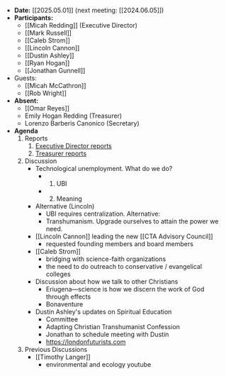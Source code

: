 - **Date:** [[2025.05.01]] (next meeting: [[2024.06.05]])
- **Participants:**
    - [[Micah Redding]] (Executive Director)
	- [[Mark Russell]]
	- [[Caleb Strom]]
	- [[Lincoln Cannon]]  
	- [[Dustin Ashley]]
	- [[Ryan Hogan]]
	- [[Jonathan Gunnell]]
- Guests:
	- [[Micah McCathron]]
	- [[Rob Wright]]
- **Absent:**
	- [[Omar Reyes]]
    - Emily Hogan Redding (Treasurer)
    - Lorenzo Barberis Canonico (Secretary)
- **Agenda**
    1. Reports
        1. [Executive Director reports](https://www.christiantranshumanism.org/reports/membership)
        2. [Treasurer reports](https://www.christiantranshumanism.org/reports/treasurer)
	2. Discussion 
		- Technological unemployment. What do we do?
			- 1. UBI
			- 2. Meaning
		- Alternative (Lincoln)
			- UBI requires centralization. Alternative:
			- Transhumanism. Upgrade ourselves to attain the power we need.
		- [[Lincoln Cannon]] leading the new [[CTA Advisory Council]]
			- requested founding members and board members
		- [[Caleb Strom]]
			- bridging with science-faith organizations
			- the need to do outreach to conservative / evangelical colleges
		- Discussion about how we talk to other Christians
			- Eriugena—science is how we discern the work of God through effects
			- Bonaventure
		- Dustin Ashley's updates on Spiritual Education 
			- Committee
			- Adapting Christian Transhumanist Confession
			- Jonathan to schedule meeting with Dustin
			- https://londonfuturists.com
	3. Previous Discussions
		- [[Timothy Langer]]
			- environmental and ecology youtube
